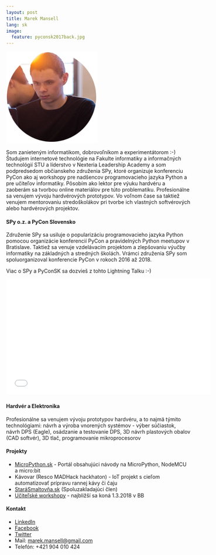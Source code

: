 ```yaml
---
layout: post
title: Marek Mansell
lang: sk
image:
  feature: pyconsk2017back.jpg
---
```


![Profile Image](/images/profile_small.png)

Som zanieteným informatikom, dobrovoľníkom a experimentátorom :-) Študujem internetové technológie na Fakulte informatiky a informačných technológií STU a líderstvo v Nexteria Leadership Academy a som podpredsedom občianskeho združenia SPy, ktoré organizuje konferenciu PyCon ako aj workshopy pre nadšencov programovacieho jazyka Python a pre učiteľov informatiky. Pôsobím ako lektor pre výuku hardvéru a zaoberám sa tvorbou online materiálov pre túto problematiku. Profesionálne sa venujem vývoju hardvérových prototypov. Vo voľnom čase sa taktiež venujem mentorovaniu stredoškolákov pri tvorbe ich vlastných softvérových alebo hardvérových projektov.

#### SPy o.z. a PyCon Slovensko

Združenie SPy sa usiluje o popularizáciu programovacieho jazyka Python pomocou organizácie konferencií PyCon a pravidelných Python meetupov v Bratislave. Taktiež sa venuje vzdelávacím projektom a zlepšovaniu výučby informatiky na základných a stredných školách. Vrámci združenia SPy som spoluorganizoval konferencie PyCon v rokoch 2016 až 2018.

Viac o SPy a PyConSK sa dozvieš z tohto Lightning Talku :-) 
<iframe width="560" height="315" src="//www.youtube.com/embed/XsKUP23WPxY?rel=0&amp;controls=0&amp;showinfo=0&amp;start=432" frameborder="0" allow="autoplay; encrypted-media" allowfullscreen></iframe>

#### Hardvér a Elektronika

Profesionálne sa venujem vývoju prototypov hardvéru, a to najmä týmito technológiami: návrh a výroba vnorených systémov - výber súčiastok, návrh DPS (Eagle), osádzanie a testovanie DPS, 3D návrh plastových obalov (CAD softvér), 3D tlač, programovanie mikroprocesorov

#### Projekty

*   [MicroPython.sk](//micropython.sk/) - Portál obsahujúci návody na MicroPython, NodeMCU a micro:bit
*   Kávovar (Resco MADHack hackhaton) - IoT projekt s cieľom automatizovať prípravu rannej kávy či čaju
*   [StaráSmaltov&#x0148;a.sk](#) (Spoluzakladajúci člen)
*   [Učiteľské workshopy](http://micropython.sk/microbit) - najbližší sa koná 1.3.2018 v BB


#### Kontakt

* [LinkedIn](//www.linkedin.com/in/marekmansell)
* [Facebook](//facebook.com/marekmansell)
* [Twitter](//twitter.com/marekmansell)
* Mail: marek.mansell@gmail.com
* Telefón: +421 904 010 424

